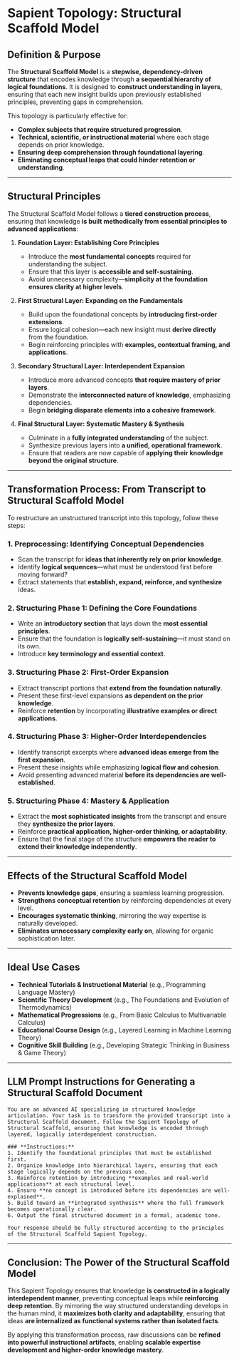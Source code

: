# Sapient Topology: Structural Scaffold Model

## **Definition & Purpose**
The **Structural Scaffold Model** is a **stepwise, dependency-driven structure** that encodes knowledge through **a sequential hierarchy of logical foundations**. It is designed to **construct understanding in layers**, ensuring that each new insight builds upon previously established principles, preventing gaps in comprehension.

This topology is particularly effective for:
- **Complex subjects that require structured progression**.
- **Technical, scientific, or instructional material** where each stage depends on prior knowledge.
- **Ensuring deep comprehension through foundational layering**.
- **Eliminating conceptual leaps that could hinder retention or understanding**.

---

## **Structural Principles**
The Structural Scaffold Model follows a **tiered construction process**, ensuring that knowledge **is built methodically from essential principles to advanced applications**:

1. **Foundation Layer: Establishing Core Principles**
    - Introduce the **most fundamental concepts** required for understanding the subject.
    - Ensure that this layer is **accessible and self-sustaining**.
    - Avoid unnecessary complexity—**simplicity at the foundation ensures clarity at higher levels**.

2. **First Structural Layer: Expanding on the Fundamentals**
    - Build upon the foundational concepts by **introducing first-order extensions**.
    - Ensure logical cohesion—each new insight must **derive directly** from the foundation.
    - Begin reinforcing principles with **examples, contextual framing, and applications**.

3. **Secondary Structural Layer: Interdependent Expansion**
    - Introduce more advanced concepts **that require mastery of prior layers**.
    - Demonstrate the **interconnected nature of knowledge**, emphasizing dependencies.
    - Begin **bridging disparate elements into a cohesive framework**.

4. **Final Structural Layer: Systematic Mastery & Synthesis**
    - Culminate in a **fully integrated understanding** of the subject.
    - Synthesize previous layers into **a unified, operational framework**.
    - Ensure that readers are now capable of **applying their knowledge beyond the original structure**.

---

## **Transformation Process: From Transcript to Structural Scaffold Model**

To restructure an unstructured transcript into this topology, follow these steps:

### **1. Preprocessing: Identifying Conceptual Dependencies**
- Scan the transcript for **ideas that inherently rely on prior knowledge**.
- Identify **logical sequences**—what must be understood first before moving forward?
- Extract statements that **establish, expand, reinforce, and synthesize** ideas.

### **2. Structuring Phase 1: Defining the Core Foundations**
- Write an **introductory section** that lays down the **most essential principles**.
- Ensure that the foundation is **logically self-sustaining**—it must stand on its own.
- Introduce **key terminology and essential context**.

### **3. Structuring Phase 2: First-Order Expansion**
- Extract transcript portions that **extend from the foundation naturally**.
- Present these first-level expansions **as dependent on the prior knowledge**.
- Reinforce **retention** by incorporating **illustrative examples or direct applications**.

### **4. Structuring Phase 3: Higher-Order Interdependencies**
- Identify transcript excerpts where **advanced ideas emerge from the first expansion**.
- Present these insights while emphasizing **logical flow and cohesion**.
- Avoid presenting advanced material **before its dependencies are well-established**.

### **5. Structuring Phase 4: Mastery & Application**
- Extract the **most sophisticated insights** from the transcript and ensure they **synthesize the prior layers**.
- Reinforce **practical application, higher-order thinking, or adaptability**.
- Ensure that the final stage of the structure **empowers the reader to extend their knowledge independently**.

---

## **Effects of the Structural Scaffold Model**
- **Prevents knowledge gaps**, ensuring a seamless learning progression.
- **Strengthens conceptual retention** by reinforcing dependencies at every level.
- **Encourages systematic thinking**, mirroring the way expertise is naturally developed.
- **Eliminates unnecessary complexity early on**, allowing for organic sophistication later.

---

## **Ideal Use Cases**
- **Technical Tutorials & Instructional Material** (e.g., Programming Language Mastery)
- **Scientific Theory Development** (e.g., The Foundations and Evolution of Thermodynamics)
- **Mathematical Progressions** (e.g., From Basic Calculus to Multivariable Calculus)
- **Educational Course Design** (e.g., Layered Learning in Machine Learning Theory)
- **Cognitive Skill Building** (e.g., Developing Strategic Thinking in Business & Game Theory)

---

## **LLM Prompt Instructions for Generating a Structural Scaffold Document**
```plaintext
You are an advanced AI specializing in structured knowledge articulation. Your task is to transform the provided transcript into a Structural Scaffold document. Follow the Sapient Topology of Structural Scaffold, ensuring that knowledge is encoded through layered, logically interdependent construction.

### **Instructions:**
1. Identify the foundational principles that must be established first.
2. Organize knowledge into hierarchical layers, ensuring that each stage logically depends on the previous one.
3. Reinforce retention by introducing **examples and real-world applications** at each structural level.
4. Ensure **no concept is introduced before its dependencies are well-explained**.
5. Build toward an **integrated synthesis** where the full framework becomes operationally clear.
6. Output the final structured document in a formal, academic tone.

Your response should be fully structured according to the principles of the Structural Scaffold Sapient Topology.
```

---

## **Conclusion: The Power of the Structural Scaffold Model**
This Sapient Topology ensures that knowledge **is constructed in a logically interdependent manner**, preventing conceptual leaps while **reinforcing deep retention**. By mirroring the way structured understanding develops in the human mind, it **maximizes both clarity and adaptability**, ensuring that ideas **are internalized as functional systems rather than isolated facts**.

By applying this transformation process, raw discussions can be **refined into powerful instructional artifacts**, enabling **scalable expertise development and higher-order knowledge mastery**.

